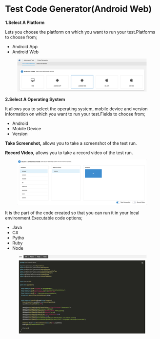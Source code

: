 # Test Code Generator(Android Web)

**1.Select A Platform**

Lets you choose the platform on which you want to run your test.Platforms to choose from;

* Android App
* Android Web

<figure><img src="../.gitbook/assets/Ekran Resmi 2023-06-22 09.02.33.png" alt=""><figcaption></figcaption></figure>

**2.Select A Operating System**

It allows you to select the operating system, mobile device and version information on which you want to run your test.Fields to choose from;

* Android
* Mobile Device
* Version

**Take Screenshot,** allows you to take a screenshot of the test run.

**Record Video,** allows you to take a record video of the test run.

<figure><img src="../.gitbook/assets/Ekran Resmi 2023-06-22 09.02.47.png" alt=""><figcaption></figcaption></figure>

It is the part of the code created so that you can run it in your local environment.Executable code options;

* Java
* C#
* Pytho
* Ruby
* Node

<figure><img src="../.gitbook/assets/Ekran Resmi 2023-06-22 09.03.41.png" alt=""><figcaption></figcaption></figure>
